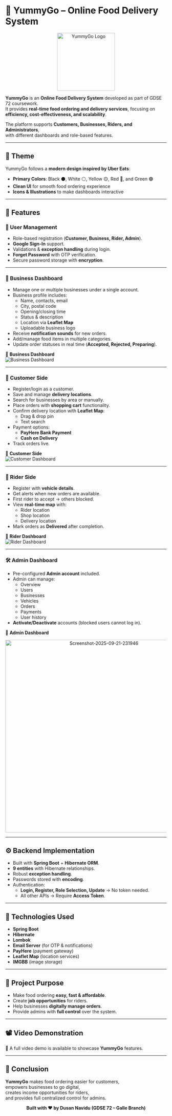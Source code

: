 # 🍔 YummyGo – Online Food Delivery System

<div align="center">
  <img src="https://i.ibb.co/cQdR8Lj/yummygo-logo.png" alt="YummyGo Logo" width="180"/>
</div>  

**YummyGo** is an **Online Food Delivery System** developed as part of GDSE 72 coursework.  
It provides **real-time food ordering and delivery services**, focusing on **efficiency, cost-effectiveness, and scalability**.

The platform supports **Customers, Businesses, Riders, and Administrators**,  
with different dashboards and role-based features.

---

## 🎨 Theme

YummyGo follows a **modern design inspired by Uber Eats**:
- **Primary Colors**: Black ⚫, White ⚪, Yellow 🟡, Red 🔴, and Green 🟢
- **Clean UI** for smooth food ordering experience
- **Icons & Illustrations** to make dashboards interactive

---

## 🚀 Features

### 🔑 User Management
- Role-based registration (**Customer, Business, Rider, Admin**).
- **Google Sign-In** support.
- Validations & **exception handling** during login.
- **Forget Password** with OTP verification.
- Secure password storage with **encryption**.

---

### 🏪 Business Dashboard
- Manage one or multiple businesses under a single account.
- Business profile includes:
    - Name, contacts, email
    - City, postal code
    - Opening/closing time
    - Status & description
    - Location via **Leaflet Map**
    - Uploadable business logo
- Receive **notification sounds** for new orders.
- Add/manage food items in multiple categories.
- Update order statuses in real time (**Accepted, Rejected, Preparing**).

📸 **Business Dashboard**  
![Business Dashboard](https://i.ibb.co/ZHjM0CB/business-dashboard.png)

---

### 👥 Customer Side
- Register/login as a customer.
- Save and manage **delivery locations**.
- Search for businesses by area or manually.
- Place orders with **shopping cart** functionality.
- Confirm delivery location with **Leaflet Map**:
    - Drag & drop pin
    - Text search
- Payment options:
    - **PayHere Bank Payment**
    - **Cash on Delivery**
- Track orders live.

📸 **Customer Side**  
![Customer Dashboard](https://i.ibb.co/vvCmgHL/customer-dashboard.png)

---

### 🛵 Rider Side
- Register with **vehicle details**.
- Get alerts when new orders are available.
- First rider to accept → others blocked.
- View **real-time map** with:
    - Rider location
    - Shop location
    - Delivery location
- Mark orders as **Delivered** after completion.

📸 **Rider Dashboard**  
![Rider Dashboard](https://i.ibb.co/rytkWvm/rider-dashboard.png)

---

### 🛠️ Admin Dashboard
- Pre-configured **Admin account** included.
- Admin can manage:
    - Overview
    - Users
    - Businesses
    - Vehicles
    - Orders
    - Payments
    - User history
- **Activate/Deactivate** accounts (blocked users cannot log in).

📸 **Admin Dashboard**  
<div align="center">
    <img src="https://i.ibb.co/DHvgPzXN/Screenshot-2025-09-21-231946.png" alt="Screenshot-2025-09-21-231946" width="600" />
</div> 

---

## ⚙️ Backend Implementation
- Built with **Spring Boot** + **Hibernate ORM**.
- **9 entities** with Hibernate relationships.
- Robust **exception handling**.
- Passwords stored with **encoding**.
- Authentication:
    - **Login, Register, Role Selection, Update** → No token needed.
    - All other APIs → Require **Access Token**.

---

## 🧰 Technologies Used
- **Spring Boot**
- **Hibernate**
- **Lombok**
- **Email Server** (for OTP & notifications)
- **PayHere** (payment gateway)
- **Leaflet Map** (location services)
- **IMGBB** (image storage)

---

## 🎯 Project Purpose
- Make food ordering **easy, fast & affordable**.
- Create **job opportunities** for riders.
- Help businesses **digitally manage orders**.
- Provide admins with **full control** over the system.

---

## 📽️ Video Demonstration
🎥 A full video demo is available to showcase **YummyGo** features.

---

## 🙏 Conclusion
**YummyGo** makes food ordering easier for customers,  
empowers businesses to go digital,  
creates income opportunities for riders,  
and provides full centralized control for admins.

<div align="center">
  <b>Built with ❤️ by Dusan Navidu (GDSE 72 – Galle Branch)</b>
</div>
